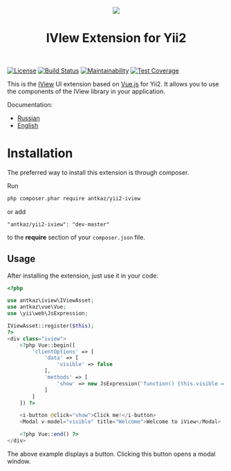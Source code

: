 <p align="center">
    <a href="https://www.iviewui.com/" target="_blank" rel="external">
        <img src="https://file.iviewui.com/dist/76ecb6e76d2c438065f90cd7f8fa7371.png" >
    </a>
    <h1 align="center">IVIew Extension for Yii2</h1>
    <br>
</p>

[![License](https://poser.pugx.org/antkaz/yii2-iview/license)](https://packagist.org/packages/antkaz/yii2-iview)
[![Build Status](https://travis-ci.org/antkaz/yii2-iview.svg?branch=master)](https://travis-ci.org/antkaz/yii2-iview)
[![Maintainability](https://api.codeclimate.com/v1/badges/4580f2099eb2a0ca50b1/maintainability)](https://codeclimate.com/github/antkaz/yii2-iview/maintainability)
[![Test Coverage](https://api.codeclimate.com/v1/badges/4580f2099eb2a0ca50b1/test_coverage)](https://codeclimate.com/github/antkaz/yii2-iview/test_coverage)

This is the <a href="https://www.iviewui.com/" target="_blank">IView</a> UI extension based on <a href="https://vuejs.org/" target="_blank">Vue.js</a> for Yii2.
It allows you to use the components of the IView library in your application.

Documentation:
* [Russian](docs/ru/README.md)
* [English](docs/en/README.md)

# Installation

The preferred way to install this extension is through composer.

Run

```bash
php composer.phar require antkaz/yii2-iview
```

or add

```
"antkaz/yii2-iview": "dev-master"
```

to the **require** section of your `composer.json` file.

## Usage

After installing the extension, just use it in your code:

```php
<?php

use antkaz\iview\IViewAsset;
use antkaz\vue\Vue;
use \yii\web\JsExpression;

IViewAsset::register($this);
?>
<div class="iview">
    <?php Vue::begin([
        'clientOptions' => [
            'data' => [
                'visible' => false
            ],
            'methods' => [
                'show' => new JsExpression('function() {this.visible = true;}')
            ]
        ]
    ]) ?>

    <i-button @click="show">Click me!</i-button>
    <Modal v-model="visible" title="Welcome">Welcome to iView</Modal>

    <?php Vue::end() ?>
</div>
```

The above example displays a button. Clicking this button opens a modal window.
